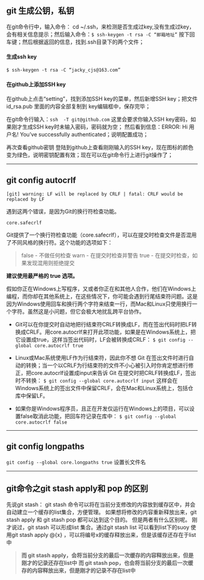 ## git 生成公钥，私钥

在git命令行中，输入命令： cd ~/.ssh，来检测是否生成过key,没有生成过key，会有相关信息提示；然后输入命令：```$ ssh-keygen -t rsa -C “邮箱地址”```
按下回车键；然后根据返回的信息，找到.ssh目录下的两个文件；
#### 生成ssh key
```$ ssh-keygen -t rsa -C “jacky_cjs@163.com”```

#### 在github上添加SSH key
在github上点击“setting”，找到添加SSH key的菜单，然后新增SSH key；把文件id_rsa.pub  里面的内容全部复制到 key编辑框中，保存完毕；

在git命令行输入：```ssh  -T git@github.com```
这里会要求你输入SSH key密码，如果刚才生成SSH key时未输入密码，密码就为空；
然后看到信息：ERROR: Hi 用户名! You’ve successfully authenticated；说明配置成功；

再次查看github密钥
登陆到github上查看刚刚输入的SSH key，现在图标的颜色变为绿色，说明密钥配置有效；现在可以在git命令行上进行git操作了；

***

## git config autocrlf

	[git] warning: LF will be replaced by CRLF | fatal: CRLF would be replaced by LF

遇到这两个错误，是因为Git的换行符检查功能。

	core.safecrlf

Git提供了一个换行符检查功能（core.safecrlf），可以在提交时检查文件是否混用了不同风格的换行符。这个功能的选项如下：

>false - 不做任何检查
>warn - 在提交时检查并警告
>true - 在提交时检查，如果发现混用则拒绝提交

**建议使用最严格的 true 选项。**

假如你正在Windows上写程序，又或者你正在和其他人合作，他们在Windows上编程，而你却在其他系统上，在这些情况下，你可能会遇到行尾结束符问题。这是因为Windows使用回车和换行两个字符来结束一行，而Mac和Linux只使用换行一个字符。虽然这是小问题，但它会极大地扰乱跨平台协作。

* Git可以在你提交时自动地把行结束符CRLF转换成LF，而在签出代码时把LF转换成CRLF。用core.autocrlf来打开此项功能，如果是在Windows系统上，把它设置成true，这样当签出代码时，LF会被转换成CRLF：
  ```$ git config --global core.autocrlf true```

* Linux或Mac系统使用LF作为行结束符，因此你不想 Git 在签出文件时进行自动的转换；当一个以CRLF为行结束符的文件不小心被引入时你肯定想进行修正，把core.autocrlf设置成input来告诉 Git 在提交时把CRLF转换成LF，签出时不转换：
  ```$ git config --global core.autocrlf input```
  这样会在Windows系统上的签出文件中保留CRLF，会在Mac和Linux系统上，包括仓库中保留LF。

* 如果你是Windows程序员，且正在开发仅运行在Windows上的项目，可以设置false取消此功能，把回车符记录在库中：
```$ git config --global core.autocrlf false```

***

## git config longpaths

```git config --global core.longpaths true``` 设置长文件名

***

## git命令之git stash apply和 pop 的区别

先说git stash：
git stash 命令可以将在当前分支修改的内容放到缓存区中，并会自动建立一个缓存的list集合，方便管理。
如果想将修改的内容重新释放出来，git stash apply 和 git stash pop 都可以达到这个目的。
但是两者有什么区别呢。
刚才说过，git stash 可以形成list 集合。通过git stash list 可以看到list下的suoy
使用git stash apply @{x} ，可以将编号x的缓存释放出来，但是该缓存还存在于list中
> **而 git stash apply，会将当前分支的最后一次缓存的内容释放出来，但是刚才的记录还存在list中**
> **而 git stash pop，也会将当前分支的最后一次缓存的内容释放出来，但是刚才的记录不存在list中**